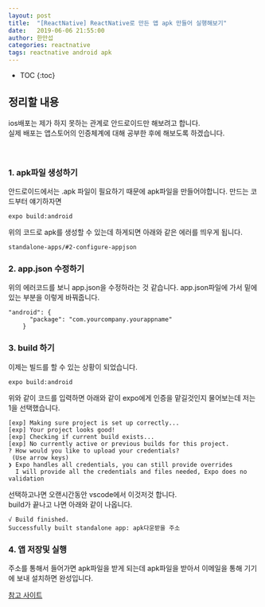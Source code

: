 ```yaml
---
layout: post
title:  "[ReactNative] ReactNative로 만든 앱 apk 만들어 실행해보기"
date:   2019-06-06 21:55:00
author: 한만섭
categories: reactnative
tags: reactnative android apk
---
```


* TOC
{:toc}
## 정리할 내용
ios배포는 제가 하지 못하는 관계로 안드로이드만 해보려고 합니다.  
실제 배포는 앱스토어의 인증체계에 대해 공부한 후에 해보도록 하겠습니다.  

　  

   

### 1. apk파일 생성하기 
안드로이드에서는 .apk 파일이 필요하기 때문에 apk파일을 만들어야합니다. 만드는 코드부터 얘기하자면  

```
expo build:android
```
위의 코드로 apk를 생성할 수 있는데 하게되면 아래와 같은 에러를 띄우게 됩니다.  
```
standalone-apps/#2-configure-appjson
```

### 2. app.json 수정하기 
위의 에러코드를 보니 app.json을 수정하라는 것 같습니다. app.json파일에 가서 밑에있는 부분을 이렇게 바꿔줍니다. 

```
"android": {
      "package": "com.yourcompany.yourappname"
    }
```

### 3. build 하기 
이제는 빌드를 할 수 있는 상황이 되었습니다. 

```
expo build:android
```

위와 같이 코드를 입력하면 아래와 같이 expo에게 인증을 맡길것인지 물어보는데 저는 1을 선택했습니다.
```
[exp] Making sure project is set up correctly...
[exp] Your project looks good!
[exp] Checking if current build exists...
[exp] No currently active or previous builds for this project.
? How would you like to upload your credentials?
 (Use arrow keys)
❯ Expo handles all credentials, you can still provide overrides
  I will provide all the credentials and files needed, Expo does no validation
```

선택하고나면 오랜시간동안 vscode에서 이것저것 합니다.  
build가 끝나고 나면 아래와 같이 나옵니다. 
```
√ Build finished.
Successfully built standalone app: apk다운받을 주소
```

### 4. 앱 저장및 실행
주소를 통해서 들어가면 apk파일을 받게 되는데 apk파일을 받아서 이메일을 통해 기기에 보내 설치하면 완성입니다. 


[참고 사이트](https://anpigon.github.io/blog/kr/@anpigon/react-native-todo-5-1544624822669/)
